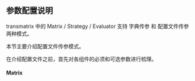## 参数配置说明

transmatrix 中的 Matrix / Strategy / Evaluator 支持 字典传参 和 配置文件传参两种模式。

本节主要介绍配置文件传参模式。

在介绍配置文件之前，首先对各组件的必须和可选参数进行梳理。

#### Matrix




